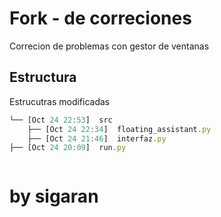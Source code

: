 
#  Fork - de correciones 
Correcion de problemas con gestor de ventanas
## Estructura
Estrucutras modificadas

```javascript
└── [Oct 24 22:53]  src
    ├── [Oct 24 22:34]  floating_assistant.py
    ├── [Oct 24 21:46]  interfaz.py
├── [Oct 24 20:09]  run.py



```

<h1>by sigaran</h1>
